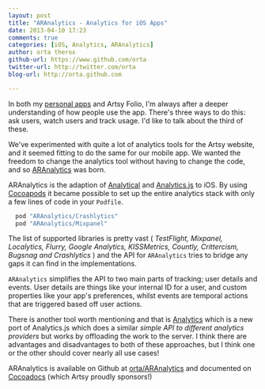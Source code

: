 ```yaml
---
layout: post
title: "ARAnalytics - Analytics for iOS Apps"
date: 2013-04-10 17:23
comments: true
categories: [iOS, Analytics, ARAnalytics]
author: orta therox
github-url: https://www.github.com/orta
twitter-url: http://twitter.com/orta
blog-url: http://orta.github.com

---
```


In both my [personal apps](http://orta.github.com) and Artsy Folio, I'm always after a deeper understanding of how people use the app. There's three ways to do this: ask users, watch users and track usage. I'd like to talk about the third of these.

We've experimented with quite a lot of analytics tools for the Artsy website, and it seemed fitting to do the same for our mobile app. We wanted the freedom to change the analytics tool without having to change the code, and so [ARAnalytics](http://github.com/orta/ARAnalytics) was born.

<!-- more -->

ARAnalytics is the adaption of [Analytical](https://github.com/jkrall/analytical) and  [Analytics.js](http://segmentio.github.com/analytics.js/) to iOS. By using [Cocoapods](http://cocoapods.org) it became possible to set up the entire analytics stack with only a few lines of code in your `Podfile`.

``` ruby
  pod "ARAnalytics/Crashlytics"
  pod "ARAnalytics/Mixpanel"
```

The list of supported libraries is pretty vast ( _TestFlight, Mixpanel, Localytics, Flurry, Google Analytics, KISSMetrics, Countly, Crittercism, Bugsnag and Crashlytics_ ) and the API for `ARAnalytics` tries to bridge any gaps it can find in the implementations.

`ARAnalytics` simplifies the API to two main parts of tracking; user details and events. User details are things like your internal ID for a user, and custom properties like your app's preferences, whilst events are temporal actions that are triggered based off user actions. 
 
There is another tool worth mentioning and that is [Analytics](http://cocoadocs.org/dosets/Analytics/0.0.5/) which is a new port of Analytics.js which does a similar _simple API to different analytics providers_ but works by offloading the work to the server. I think there are advantages and disadvantages to both of these approaches, but I think one or the other should cover nearly all use cases!

ARAnalytics is available on Github at [orta/ARAnalytics](http://github.com/orta/ARAnalytics) and documented on [Cocoadocs](http://cocoadocs.org/docsets/ARAnalytics/1.2/) (which Artsy proudly sponsors!)
